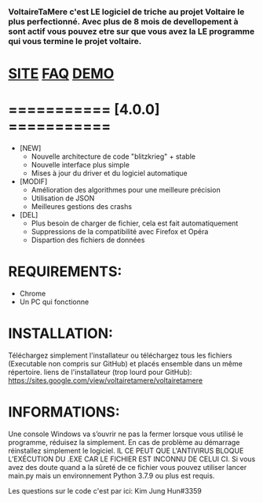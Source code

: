 ### VoltaireTaMere c'est LE logiciel de triche au projet Voltaire le plus perfectionné. Avec plus de 8 mois de devellopement à sont actif vous pouvez etre sur que vous avez la LE programme qui vous termine le projet voltaire.

#      [SITE](https://sites.google.com/view/voltairetamere/voltairetamere)       [FAQ](https://sites.google.com/view/voltairetamere/faq)       [DEMO](https://youtu.be/plQ6ko-PKJc)

# =========== [4.0.0] ===========
* [NEW]
  * Nouvelle architecture de code "blitzkrieg" + stable
  * Nouvelle interface plus simple
  * Mises à jour du driver et du logiciel automatique
* [MODIF]
  * Amélioration des algorithmes pour une meilleure précision
  * Utilisation de JSON
  * Meilleures gestions des crashs
* [DEL]
  * Plus besoin de charger de fichier, cela est fait automatiquement
  * Suppressions de la compatibilité avec Firefox et Opéra
  * Dispartion des fichiers de données

# REQUIREMENTS:
  * Chrome
  * Un PC qui fonctionne

# INSTALLATION:
Téléchargez simplement l'installateur ou téléchargez tous les fichiers (Executable non compris sur GitHub) et placés ensemble dans un même répertoire.
liens de l'installateur (trop lourd pour GitHub): https://sites.google.com/view/voltairetamere/voltairetamere

# INFORMATIONS:
Une console Windows va s’ouvrir ne pas la fermer lorsque vous utilisé le programme, réduisez la simplement. 
En cas de problème au démarrage réinstallez simplement le logiciel. 
IL CE PEUT QUE L'ANTIVIRUS BLOQUE L’EXÉCUTION DU .EXE CAR LE FICHIER EST INCONNU DE CELUI CI. 
Si vous avez des doute quand a la sûreté de ce fichier vous pouvez utiliser lancer main.py mais un environnement Python 3.7.9 ou plus est requis.

Les questions sur le code c'est par ici: Kim Jung Hun#3359
